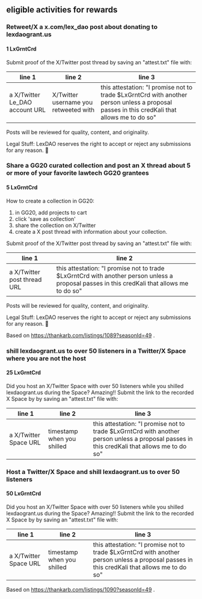 ## eligible activities for rewards

### Retweet/X a x.com/lex_dao post about donating to lexdaogrant.us

#### 1 LxGrntCrd

Submit proof of the X/Twitter post thread by saving an "attest.txt" file with:

| line 1 | line 2 | line 3 |
| -------- | -------- |-------- |
| a X/Twitter Le_DAO account URL     | X/Twitter username you retweeted with | this attestation: "I promise not to trade $LxGrntCrd with another person unless a proposal passes in this credKali that allows me to do so"     |

Posts will be reviewed for quality, content, and originality. 

Legal Stuff: LexDAO reserves the right to accept or reject any submissions for any reason. 👀

### Share a GG20 curated collection and post an X thread about 5 or more of your favorite lawtech GG20 grantees

#### 5 LxGrntCrd

How to create a collection in GG20: 

1. in GG20, add projects to cart 
2. click 'save as collection' 
3. share the collection on X/Twitter 
4. create a X post thread with information about your collection. 

Submit proof of the X/Twitter post thread by saving an "attest.txt" file with:

| line 1 | line 2 | 
| -------- | -------- | 
| a X/Twitter post thread URL     | this attestation: "I promise not to trade $LxGrntCrd with another person unless a proposal passes in this credKali that allows me to do so"     |

Posts will be reviewed for quality, content, and originality. 

Legal Stuff: LexDAO reserves the right to accept or reject any submissions for any reason. 👀

Based on https://thankarb.com/listings/1089?seasonId=49 .

### shill lexdaogrant.us to over 50 listeners in a Twitter/X Space where you are not the host

#### 25 LxGrntCrd

Did you host an X/Twitter Space with over 50 listeners while you shilled lexdaogrant.us during the Space? Amazing!! Submit the link to the recorded X Space by by saving an "attest.txt" file with:

| line 1 | line 2 | line 3 |
| -------- | -------- | -------- |
| a X/Twitter Space URL     | timestamp when you shilled  | this attestation: "I promise not to trade $LxGrntCrd with another person unless a proposal passes in this credKali that allows me to do so"

### Host a Twitter/X Space and shill lexdaogrant.us to over 50 listeners

#### 50 LxGrntCrd

Did you host an X/Twitter Space with over 50 listeners while you shilled lexdaogrant.us during the Space? Amazing!! Submit the link to the recorded X Space by by saving an "attest.txt" file with:

| line 1 | line 2 | line 3 |
| -------- | -------- | -------- |
| a X/Twitter Space URL     | timestamp when you shilled  | this attestation: "I promise not to trade $LxGrntCrd with another person unless a proposal passes in this credKali that allows me to do so"     |

Based on https://thankarb.com/listings/1090?seasonId=49 .
